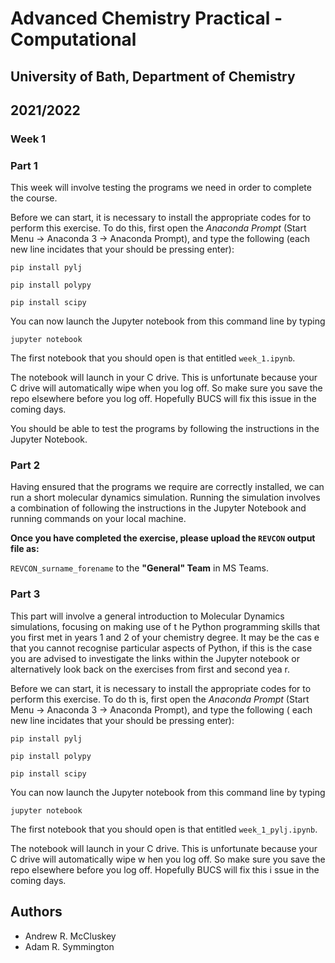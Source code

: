 # Advanced Chemistry Practical - Computational
## University of Bath, Department of Chemistry
## 2021/2022

### Week 1

### Part 1

This week will involve testing the programs we need in order to complete the course. 

Before we can start, it is necessary to install the appropriate codes for to perform this exercise. To do this, first open the *Anaconda Prompt* (Start Menu -> Anaconda 3 -> Anaconda Prompt), and type the following (each new line incidates that your should be pressing enter):

```
pip install pylj

pip install polypy

pip install scipy
```

You can now launch the Jupyter notebook from this command line by typing

```
jupyter notebook
```

The first notebook that you should open is that entitled `week_1.ipynb`. 

The notebook will launch in your C drive. This is unfortunate because your C drive will automatically wipe when you log off. So make sure you save the repo elsewhere before you log off. Hopefully BUCS will fix this issue in the coming days.

You should be able to test the programs by following the instructions in the Jupyter Notebook.


### Part 2

Having ensured that the programs we require are correctly installed, we can run a short molecular dynamics simulation. 
Running the simulation involves a combination of following the instructions in the Jupyter Notebook and running commands on your local machine.

**Once you have completed the exercise, please upload the <code>REVCON</code> output file as:**

<code>REVCON_surname_forename</code> to the **"General" Team** in MS Teams.


### Part 3

This part will involve a general introduction to Molecular Dynamics simulations, focusing on making use of t
he Python programming skills that you first met in years 1 and 2 of your chemistry degree. It may be the cas
e that you cannot recognise particular aspects of Python, if this is the case you are advised to investigate
 the links within the Jupyter notebook or alternatively look back on the exercises from first and second yea
r.

Before we can start, it is necessary to install the appropriate codes for to perform this exercise. To do th
is, first open the *Anaconda Prompt* (Start Menu -> Anaconda 3 -> Anaconda Prompt), and type the following (
each new line incidates that your should be pressing enter):

```
pip install pylj

pip install polypy

pip install scipy
```

You can now launch the Jupyter notebook from this command line by typing

```
jupyter notebook
```

The first notebook that you should open is that entitled `week_1_pylj.ipynb`.

The notebook will launch in your C drive. This is unfortunate because your C drive will automatically wipe w
hen you log off. So make sure you save the repo elsewhere before you log off. Hopefully BUCS will fix this i
ssue in the coming days.

## Authors

- Andrew R. McCluskey
- Adam R. Symmington

